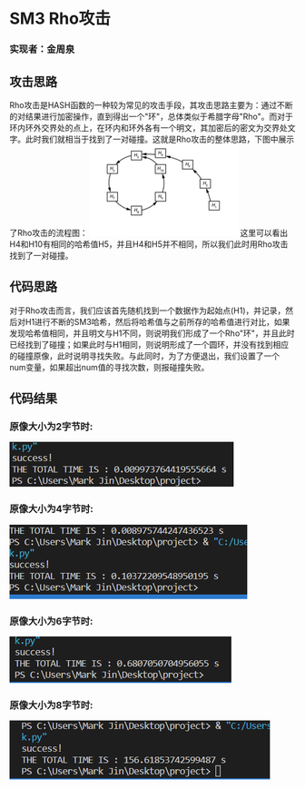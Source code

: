 # SM3 Rho攻击
### 实现者：金周泉
## 攻击思路
Rho攻击是HASH函数的一种较为常见的攻击手段，其攻击思路主要为：通过不断的对结果进行加密操作，直到得出一个"环"，总体类似于希腊字母"Rho"。而对于环内环外交界处的点上，在环内和环外各有一个明文，其加密后的密文为交界处文字。此时我们就相当于找到了一对碰撞。这就是Rho攻击的整体思路，下图中展示了Rho攻击的流程图：
![图片](1.png)
这里可以看出H4和H10有相同的哈希值H5，并且H4和H5并不相同，所以我们此时用Rho攻击找到了一对碰撞。
## 代码思路
对于Rho攻击而言，我们应该首先随机找到一个数据作为起始点(H1)，并记录，然后对H1进行不断的SM3哈希，然后将哈希值与之前所存的哈希值进行对比，如果发现哈希值相同，并且明文与H1不同，则说明我们形成了一个Rho"环"，并且此时已经找到了碰撞；如果此时与H1相同，则说明形成了一个圆环，并没有找到相应的碰撞原像，此时说明寻找失败。与此同时，为了方便退出，我们设置了一个num变量，如果超出num值的寻找次数，则报碰撞失败。
## 代码结果
### 原像大小为2字节时:
![图片](2.png)
### 原像大小为4字节时:
![图片](3.png)
### 原像大小为6字节时:
![图片](4.png)
### 原像大小为8字节时:
![图片](5.png)
